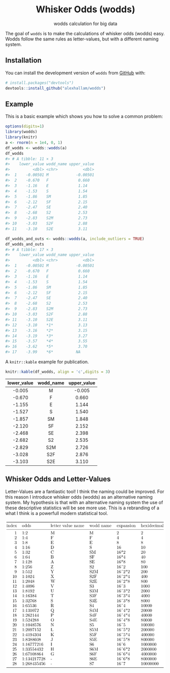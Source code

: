 
<!-- README.md is generated from README.Rmd. Please edit that file -->
<h1 align="center">
Whisker Odds (wodds)
</h1>
<p align="center">
wodds calculation for big data
</p>
<!-- badges: start -->
<!-- badges: end -->

The goal of `wodds` is to make the calculations of whisker odds (wodds)
easy. Wodds follow the same rules as letter-values, but with a different
naming system.

## Installation

You can install the development version of `wodds` from
[GitHub](https://github.com) with:

``` r
# install.packages("devtools")
devtools::install_github("alexhallam/wodds")
```

## Example

This is a basic example which shows you how to solve a common problem:

``` r
options(digits=1)
library(wodds)
library(knitr)
a <- rnorm(n = 1e4, 0, 1)
df_wodds <- wodds::wodds(a)
df_wodds
#> # A tibble: 11 × 3
#>    lower_value wodd_name upper_value
#>          <dbl> <chr>           <dbl>
#>  1    -0.00501 M            -0.00501
#>  2    -0.670   F             0.660  
#>  3    -1.16    E             1.14   
#>  4    -1.53    S             1.54   
#>  5    -1.86    SM            1.85   
#>  6    -2.12    SF            2.15   
#>  7    -2.47    SE            2.40   
#>  8    -2.68    S2            2.53   
#>  9    -2.83    S2M           2.73   
#> 10    -3.03    S2F           2.88   
#> 11    -3.10    S2E           3.11
```

``` r
df_wodds_and_outs <- wodds::wodds(a, include_outliers = TRUE)
df_wodds_and_outs
#> # A tibble: 17 × 3
#>    lower_value wodd_name upper_value
#>          <dbl> <chr>           <dbl>
#>  1    -0.00501 M            -0.00501
#>  2    -0.670   F             0.660  
#>  3    -1.16    E             1.14   
#>  4    -1.53    S             1.54   
#>  5    -1.86    SM            1.85   
#>  6    -2.12    SF            2.15   
#>  7    -2.47    SE            2.40   
#>  8    -2.68    S2            2.53   
#>  9    -2.83    S2M           2.73   
#> 10    -3.03    S2F           2.88   
#> 11    -3.10    S2E           3.11   
#> 12    -3.10    *1*           3.13   
#> 13    -3.16    *2*           3.15   
#> 14    -3.19    *3*           3.27   
#> 15    -3.57    *4*           3.55   
#> 16    -3.62    *5*           3.70   
#> 17    -3.99    *6*          NA
```

A `knitr::kable` example for publication.

``` r
knitr::kable(df_wodds, align = 'c',digits = 3)
```

| lower\_value | wodd\_name | upper\_value |
|:------------:|:----------:|:------------:|
|    -0.005    |     M      |    -0.005    |
|    -0.670    |     F      |    0.660     |
|    -1.155    |     E      |    1.144     |
|    -1.527    |     S      |    1.540     |
|    -1.857    |     SM     |    1.848     |
|    -2.120    |     SF     |    2.152     |
|    -2.468    |     SE     |    2.398     |
|    -2.682    |     S2     |    2.535     |
|    -2.829    |    S2M     |    2.726     |
|    -3.028    |    S2F     |    2.876     |
|    -3.103    |    S2E     |    3.110     |

## Whisker Odds and Letter-Values

Letter-Values are a fantiastic tool! I think the naming could be
improved. For this reason I introduce whisker odds (wodds) as an
alternative naming system. My hypothesis is that with an alternative
naming system the use of these descriptive statistics will be see more
use. This is a rebranding of a what I think is a powerfull modern
statistical tool.

![](man/figures/table.png)
